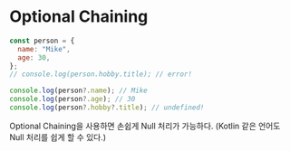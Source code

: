 # Optional Chaining

```javascript
const person = {
  name: "Mike",
  age: 30,
};
// console.log(person.hobby.title); // error!

console.log(person?.name); // Mike
console.log(person?.age); // 30
console.log(person?.hobby?.title); // undefined!
```

Optional Chaining을 사용하면 손쉽게 Null 처리가 가능하다. (Kotlin 같은 언어도 Null 처리를 쉽게 할 수 있다.)
